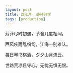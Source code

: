 ```yaml
---
layout: post
title: 西江月· 静待开学   
tags: [production]
---
```

芳菲尽时初遇，茅舍几度相闻。

西风疾雨乱纷纷，江海一别难认。
 

每日琴书棋酒，夕夕山月流云。

世路荒凉且守心，无忧无惧无恨。
